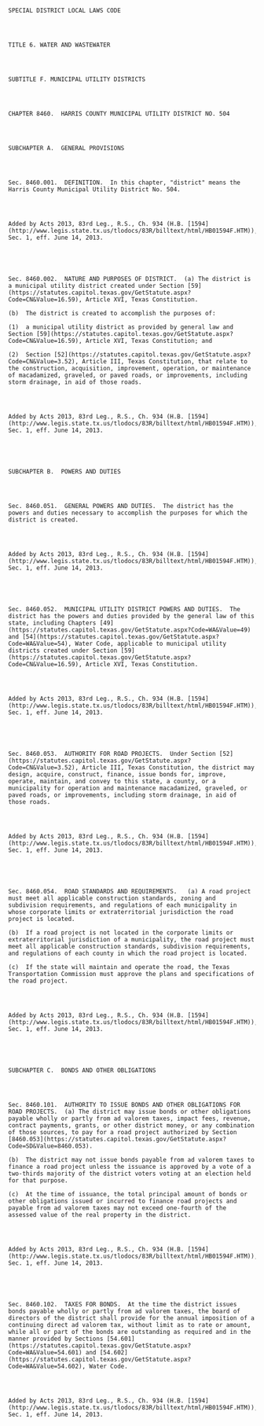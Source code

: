 ﻿
    
    
    	
    					
    
    
    SPECIAL DISTRICT LOCAL LAWS CODE
    
      
    
    
    TITLE 6. WATER AND WASTEWATER
    
      
    
    
    SUBTITLE F. MUNICIPAL UTILITY DISTRICTS
    
      
    
    
    CHAPTER 8460.  HARRIS COUNTY MUNICIPAL UTILITY DISTRICT NO. 504
    
      
    
    
    SUBCHAPTER A.  GENERAL PROVISIONS
    
      
    
    
    Sec. 8460.001.  DEFINITION.  In this chapter, "district" means the  Harris County Municipal Utility District No. 504.
    
    
    
    
    Added by Acts 2013, 83rd Leg., R.S., Ch. 934 (H.B. [1594](http://www.legis.state.tx.us/tlodocs/83R/billtext/html/HB01594F.HTM)), Sec. 1, eff. June 14, 2013.
    
    
    
    
    
    Sec. 8460.002.  NATURE AND PURPOSES OF DISTRICT.  (a) The district is a municipal utility district created under Section [59](https://statutes.capitol.texas.gov/GetStatute.aspx?Code=CN&Value=16.59), Article XVI, Texas Constitution.
    
    (b)  The district is created to accomplish the purposes of:
    
    (1)  a municipal utility district as provided by general law and Section [59](https://statutes.capitol.texas.gov/GetStatute.aspx?Code=CN&Value=16.59), Article XVI, Texas Constitution; and
    
    (2)  Section [52](https://statutes.capitol.texas.gov/GetStatute.aspx?Code=CN&Value=3.52), Article III, Texas Constitution, that relate to the construction, acquisition, improvement, operation, or maintenance of macadamized, graveled, or paved roads, or improvements, including storm drainage, in aid of those roads.
    
    
    
    
    Added by Acts 2013, 83rd Leg., R.S., Ch. 934 (H.B. [1594](http://www.legis.state.tx.us/tlodocs/83R/billtext/html/HB01594F.HTM)), Sec. 1, eff. June 14, 2013.
    
    
    
    
    
    SUBCHAPTER B.  POWERS AND DUTIES
    
      
    
    
    Sec. 8460.051.  GENERAL POWERS AND DUTIES.  The district has the powers and duties necessary to accomplish the purposes for which the district is created.
    
    
    
    
    Added by Acts 2013, 83rd Leg., R.S., Ch. 934 (H.B. [1594](http://www.legis.state.tx.us/tlodocs/83R/billtext/html/HB01594F.HTM)), Sec. 1, eff. June 14, 2013.
    
    
    
    
    
    Sec. 8460.052.  MUNICIPAL UTILITY DISTRICT POWERS AND DUTIES.  The district has the powers and duties provided by the general law of this state, including Chapters [49](https://statutes.capitol.texas.gov/GetStatute.aspx?Code=WA&Value=49) and [54](https://statutes.capitol.texas.gov/GetStatute.aspx?Code=WA&Value=54), Water Code, applicable to municipal utility districts created under Section [59](https://statutes.capitol.texas.gov/GetStatute.aspx?Code=CN&Value=16.59), Article XVI, Texas Constitution.
    
    
    
    
    Added by Acts 2013, 83rd Leg., R.S., Ch. 934 (H.B. [1594](http://www.legis.state.tx.us/tlodocs/83R/billtext/html/HB01594F.HTM)), Sec. 1, eff. June 14, 2013.
    
    
    
    
    
    Sec. 8460.053.  AUTHORITY FOR ROAD PROJECTS.  Under Section [52](https://statutes.capitol.texas.gov/GetStatute.aspx?Code=CN&Value=3.52), Article III, Texas Constitution, the district may design, acquire, construct, finance, issue bonds for, improve, operate, maintain, and convey to this state, a county, or a municipality for operation and maintenance macadamized, graveled, or paved roads, or improvements, including storm drainage, in aid of those roads.
    
    
    
    
    Added by Acts 2013, 83rd Leg., R.S., Ch. 934 (H.B. [1594](http://www.legis.state.tx.us/tlodocs/83R/billtext/html/HB01594F.HTM)), Sec. 1, eff. June 14, 2013.
    
    
    
    
    
    Sec. 8460.054.  ROAD STANDARDS AND REQUIREMENTS.   (a) A road project must meet all applicable construction standards, zoning and subdivision requirements, and regulations of each municipality in whose corporate limits or extraterritorial jurisdiction the road project is located.
    
    (b)  If a road project is not located in the corporate limits or extraterritorial jurisdiction of a municipality, the road project must meet all applicable construction standards, subdivision requirements, and regulations of each county in which the road project is located.
    
    (c)  If the state will maintain and operate the road, the Texas Transportation Commission must approve the plans and specifications of the road project.
    
    
    
    
    Added by Acts 2013, 83rd Leg., R.S., Ch. 934 (H.B. [1594](http://www.legis.state.tx.us/tlodocs/83R/billtext/html/HB01594F.HTM)), Sec. 1, eff. June 14, 2013.
    
    
    
    
    
    SUBCHAPTER C.  BONDS AND OTHER OBLIGATIONS
    
      
    
    
    Sec. 8460.101.  AUTHORITY TO ISSUE BONDS AND OTHER OBLIGATIONS FOR ROAD PROJECTS.  (a) The district may issue bonds or other obligations payable wholly or partly from ad valorem taxes, impact fees, revenue, contract payments, grants, or other district money, or any combination of those sources, to pay for a road project authorized by Section [8460.053](https://statutes.capitol.texas.gov/GetStatute.aspx?Code=SD&Value=8460.053).
    
    (b)  The district may not issue bonds payable from ad valorem taxes to finance a road project unless the issuance is approved by a vote of a two-thirds majority of the district voters voting at an election held for that purpose.
    
    (c)  At the time of issuance, the total principal amount of bonds or other obligations issued or incurred to finance road projects and payable from ad valorem taxes may not exceed one-fourth of the assessed value of the real property in the district.
    
    
    
    
    Added by Acts 2013, 83rd Leg., R.S., Ch. 934 (H.B. [1594](http://www.legis.state.tx.us/tlodocs/83R/billtext/html/HB01594F.HTM)), Sec. 1, eff. June 14, 2013.
    
    
    
    
    
    Sec. 8460.102.  TAXES FOR BONDS.  At the time the district issues bonds payable wholly or partly from ad valorem taxes, the board of directors of the district shall provide for the annual imposition of a continuing direct ad valorem tax, without limit as to rate or amount, while all or part of the bonds are outstanding as required and in the manner provided by Sections [54.601](https://statutes.capitol.texas.gov/GetStatute.aspx?Code=WA&Value=54.601) and [54.602](https://statutes.capitol.texas.gov/GetStatute.aspx?Code=WA&Value=54.602), Water Code.
    
    
    
    
    Added by Acts 2013, 83rd Leg., R.S., Ch. 934 (H.B. [1594](http://www.legis.state.tx.us/tlodocs/83R/billtext/html/HB01594F.HTM)), Sec. 1, eff. June 14, 2013.
    
    
    
    
    				
